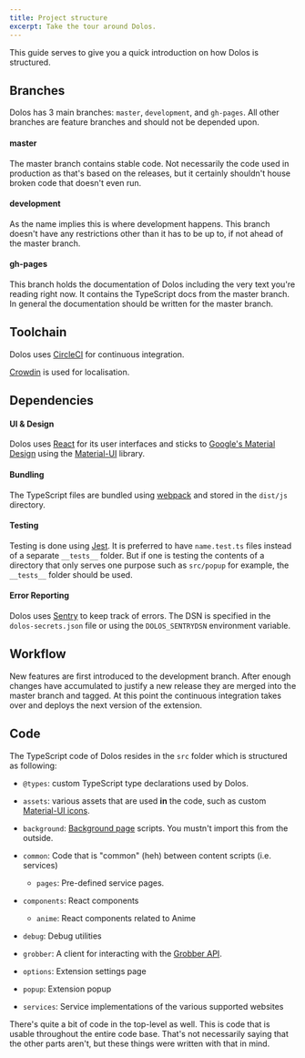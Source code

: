```yaml
---
title: Project structure
excerpt: Take the tour around Dolos.
---
```


This guide serves to give you a quick introduction on how Dolos is
structured.


## Branches

Dolos has 3 main branches: `master`, `development`, and `gh-pages`. All
other branches are feature branches and should not be depended upon.

#### master

The master branch contains stable code. Not necessarily the code used in
production as that's based on the releases, but it certainly shouldn't
house broken code that doesn't even run.

#### development

As the name implies this is where development happens. This branch
doesn't have any restrictions other than it has to be up to, if not
ahead of the master branch.

#### gh-pages

This branch holds the documentation of Dolos including the very text
you're reading right now. It contains the TypeScript docs from the
master branch. In general the documentation should be written for the
master branch.


## Toolchain

Dolos uses [CircleCI](https://circleci.com/gh/myanimestream) for
continuous integration.

[Crowdin](https://crowdin.com/project/dolos) is used for localisation.


## Dependencies

#### UI & Design

Dolos uses [React](https://reactjs.org/) for its user interfaces and
sticks to [Google's Material Design](https://material.io/design/) using
the [Material-UI](https://material-ui.com/) library.

#### Bundling

The TypeScript files are bundled using
[webpack](https://webpack.js.org/) and stored in the `dist/js`
directory.

#### Testing

Testing is done using [Jest](https://jestjs.io/). It is preferred to
have `name.test.ts` files instead of a separate `__tests__` folder. But
if one is testing the contents of a directory that only serves one
purpose such as `src/popup` for example, the `__tests__` folder should
be used.

#### Error Reporting

Dolos uses [Sentry](https://sentry.io/welcome/) to keep track of errors.
The DSN is specified in the `dolos-secrets.json` file or using the
`DOLOS_SENTRYDSN` environment variable.


## Workflow

New features are first introduced to the development branch. After
enough changes have accumulated to justify a new release they are merged
into the master branch and tagged. At this point the continuous
integration takes over and deploys the next version of the extension.


## Code

The TypeScript code of Dolos resides in the `src` folder which is
structured as following:

- `@types`: custom TypeScript type declarations used by Dolos.

- `assets`: various assets that are used **in** the code, such as custom
  [Material-UI icons](https://material-ui.com/style/icons/).

- `background`:
  [Background page](https://developer.mozilla.org/en-US/docs/Mozilla/Add-ons/WebExtensions/manifest.json/background)
  scripts. You mustn't import this from the outside.

- `common`: Code that is "common" (heh) between content scripts (i.e.
  services)
  * `pages`: Pre-defined service pages.

- `components`: React components
  * `anime`: React components related to Anime

- `debug`: Debug utilities

- `grobber`: A client for interacting with the
  [Grobber API](https://grobber.docs.apiary.io/).

- `options`: Extension settings page

- `popup`: Extension popup

- `services`: Service implementations of the various supported websites

There's quite a bit of code in the top-level as well. This is code that
is usable throughout the entire code base. That's not necessarily saying
that the other parts aren't, but these things were written with that in
mind.
